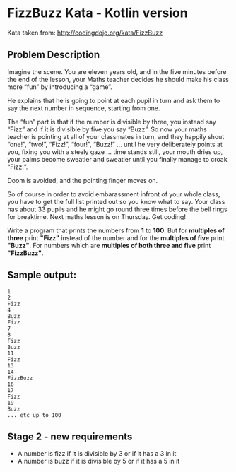 # FizzBuzz Kata - Kotlin version
Kata taken from: http://codingdojo.org/kata/FizzBuzz

## Problem Description

Imagine the scene. You are eleven years old, and in the five minutes before the end of the lesson, your Maths teacher decides he should make his class more “fun” by introducing a “game”. 

He explains that he is going to point at each pupil in turn and ask them to say the next number in sequence, starting from one. 

The “fun” part is that if the number is divisible by three, you instead say “Fizz” and if it is divisible by five you say “Buzz”. So now your maths teacher is pointing at all of your classmates in turn, and they happily shout “one!”, “two!”, “Fizz!”, “four!”, “Buzz!” ... until he very deliberately points at you, fixing you with a steely gaze ... time stands still, your mouth dries up, your palms become sweatier and sweatier until you finally manage to croak “Fizz!”. 

Doom is avoided, and the pointing finger moves on.

So of course in order to avoid embarassment infront of your whole class, you have to get the full list printed out so you know what to say. Your class has about 33 pupils and he might go round three times before the bell rings for breaktime. Next maths lesson is on Thursday. Get coding!

Write a program that prints the numbers from **1** to **100**. But for **multiples of three** print **"Fizz"** instead of the number and for the **multiples of five** print **"Buzz"**. For numbers which are **multiples of both three and five** print **"FizzBuzz"**.


## Sample output:
```
1
2
Fizz
4
Buzz
Fizz
7
8
Fizz
Buzz
11
Fizz
13
14
FizzBuzz
16
17
Fizz
19
Buzz
... etc up to 100
```

## Stage 2 - new requirements

- A number is fizz if it is divisible by 3 or if it has a 3 in it
- A number is buzz if it is divisible by 5 or if it has a 5 in it